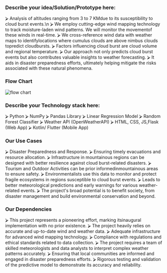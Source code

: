 ### Describe your idea/Solution/Prototype here:
⮚ Analysis of altitudes ranging from 3 to 7 KMdue to its susceptibility to cloud burst events.\n
⮚ We employ cutting-edge wind mapping technology to track moisture-laden wind patterns. We will monitor the movementof these winds in real-time.
⮚ We cross-reference wind data with weather maps to identifylocations where cumulus clouds are above nimbus clouds topredict cloudbursts.
⮚ Factors influencing cloud burst are cloud volume and regional temperature.
⮚ Our approach not only predicts cloud burst events but also contributes valuable insights to weather forecasting.
⮚ It aids in disaster preparedness efforts, ultimately helping mitigate the risks associated with these natural phenomena.

### Flow Chart
![flow chart](https://github.com/user-attachments/assets/7c789a97-ff14-457e-8300-6bff8f856bb6)

### Describe your Technology stack here:
⮚ Python
⮚ NumPy
⮚ Pandas Library
⮚ Linear Regression Model
⮚ Random Forest Classifier
⮚ Weather API (OpenWeatherAPI)
⮚ HTML, CSS, JS,Flask (Web App)
⮚ Kotlin/ Flutter (Mobile App)


### Our Use Cases 
⮚ Disaster Preparedness and Response.
⮚ Ensuring timely evacuations and resource allocation.
⮚ Infrastructure in mountainous regions can be designed with better resilience against cloud burst-related disasters.
⮚ Tourism and Outdoor Activities can be prior informedinmountainous areas to ensure safety.
⮚ Environmentalists use this data to monitor and protect fragile ecosystems in regions susceptible to cloud burst events.
⮚ Leads to better meteorological predictions and early warnings for various weather-related events.
⮚ The project's broad potential is to benefit society, from disaster management and build environmental conservation and beyond.

### Our Dependencies
⮚ This project represents a pioneering effort, marking itsinaugural implementation with no prior existence.
⮚ The project heavily relies on accurate and up-to-date wind and weather data.
⮚ Adequate infrastructure for advanced wind mapping technology.
⮚ Compliance with regulations and ethical standards related to data collection.
⮚ The project requires a team of skilled meteorologists and data analysts to interpret complex weather patterns accurately.
⮚ Ensuring that local communities are informed and engaged in disaster preparedness efforts.
⮚ Rigorous testing and validation of the predictive model to demonstrate its accuracy and reliability.
